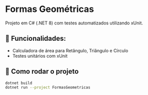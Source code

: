 # Formas Geométricas

Projeto em C# (.NET 8) com testes automatizados utilizando xUnit.

## 📌 Funcionalidades:
- Calculadora de área para Retângulo, Triângulo e Círculo
- Testes unitários com xUnit

## 🚀 Como rodar o projeto

```bash
dotnet build
dotnet run --project FormasGeometricas
